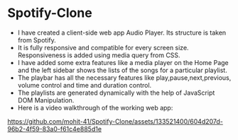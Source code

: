 # Spotify-Clone
* I have created a client-side web app Audio Player. Its structure is taken from Spotify.
* It is fully responsive and compatible for every screen size. Responsiveness is added using media query from CSS.
* I have added some extra features like a media player on the Home Page and the left sidebar shows the lists of the songs for a particular playlist.
* The playbar has all the necessary features like play,pause,next,previous, volume control and time and duration control.
* The playlists are generated dynamically with the help of JavaScript DOM Manipulation.
* Here is a video walkthrough of the working web app:
  
https://github.com/mohit-41/Spotify-Clone/assets/133521400/604d207d-96b2-4f59-83a0-f61c4e885d1e



